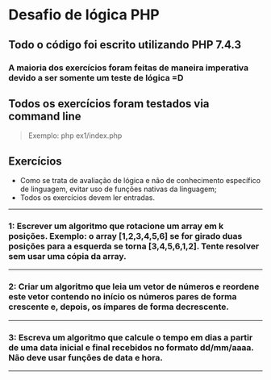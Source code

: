 # Desafio de lógica PHP

## Todo o código foi escrito utilizando PHP 7.4.3
### A maioria dos exercícios foram feitas de maneira imperativa devido a ser somente um teste de lógica =D
## Todos os exercícios foram testados via command line
> Exemplo: php ex1/index.php

## Exercícios

* Como se trata de avaliação de lógica e não de conhecimento específico de linguagem, evitar
uso de funções nativas da linguagem;
* Todos os exercícios devem ler entradas.

---
### 1: Escrever um algoritmo que rotacione um array em k posições. Exemplo: o array [1,2,3,4,5,6] se for girado duas posições para a esquerda se torna [3,4,5,6,1,2]. Tente resolver sem usar uma cópia da array.

---
### 2: Criar um algoritmo que leia um vetor de números e reordene este vetor contendo no início os números pares de forma crescente e, depois, os ímpares de forma decrescente.

---

### 3: Escreva um algoritmo que calcule o tempo em dias a partir de uma data inicial e final recebidos no formato dd/mm/aaaa. Não deve usar funções de data e hora.

---
